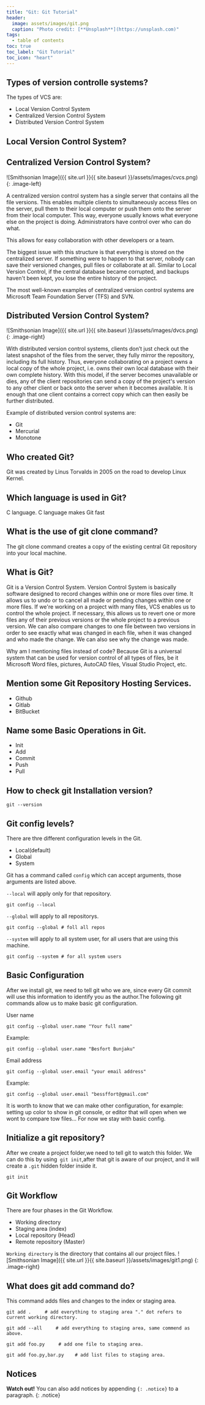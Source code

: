 ```yaml
---
title: "Git: Git Tutorial"
header:
  image: assets/images/git.png
  caption: "Photo credit: [**Unsplash**](https://unsplash.com)"
tags:
  - table of contents
toc: true
toc_label: "Git Tutorial"
toc_icon: "heart"
---
```

## Types of version controlle systems?
The types of VCS are:
  * Local Version Control System
  * Centralized Version Control System
  * Distributed Version Control System

## Local Version Control System?
## Centralized Version Control System?

![Smithsonian Image]({{ site.url }}{{ site.baseurl }}/assets/images/cvcs.png)
{: .image-left}

A centralized version control system has a single server that contains all the file versions. This enables multiple clients to simultaneously access files on the server, pull them to their local computer or push them onto the server from their local computer. This way, everyone usually knows what everyone else on the project is doing. Administrators have control over who can do what.

This allows for easy collaboration with other developers or a team.

The biggest issue with this structure is that everything is stored on the centralized server. If something were to happen to that server, nobody can save their versioned changes, pull files or collaborate at all. Similar to Local Version Control, if the central database became corrupted, and backups haven't been kept, you lose the entire history of the project.

The most well-known examples of centralized version control systems are Microsoft Team Foundation Server (TFS) and SVN.
## Distributed Version Control System?

![Smithsonian Image]({{ site.url }}{{ site.baseurl }}/assets/images/dvcs.png)
{: .image-right}

With distributed version control systems, clients don’t just check out the latest snapshot of the files from the server, they fully mirror the repository, including its full history. Thus, everyone collaborating on a project owns a local copy of the whole project, i.e. owns their own local database with their own complete history. With this model, if the server becomes unavailable or dies, any of the client repositories can send a copy of the project's version to any other client or back onto the server when it becomes available. It is enough that one client contains a correct copy which can then easily be further distributed.

Example of distributed version control systems are:
  * Git
  * Mercurial
  * Monotone

## Who created Git?
Git was created by Linus Torvalds in 2005 on the road to develop Linux Kernel.

## Which language is used in Git?
C language. C language makes Git fast

## What is the use of git clone command?
The git clone command creates a copy of the existing central Git repository into your local machine.

## What is Git?
Git is a Version Control System. Version Control System is basically software designed to record changes within one or more files over time. It allows us to undo or to cancel all made or pending changes within one or more files. If we're working on a project with many files, VCS enables us to control the whole project. If necessary, this allows us to revert one or more files any of their previous versions or the whole project to a previous version. We can also compare changes to one file between two versions in order to see exactly what was changed in each file, when it was changed and who made the change. We can also see why the change was made.

Why am I mentioning files instead of code? Because Git is a universal system that can be used for version control of all types of files, be it Microsoft Word files, pictures, AutoCAD files, Visual Studio Project, etc.

## Mention some Git Repository Hosting Services.
* Github
* Gitlab
* BitBucket

## Name some Basic Operations in Git.
* Init
* Add
* Commit
* Push
* Pull

## How to check git Installation version?
```console
git --version
```
## Git config levels?
There are thre different configuration levels in the Git. 
  * Local(default)
  * Global
  * System

Git has a command called `config` which can accept arguments, those arguments are listed above.

`--local` will apply only for that repository.
```console
git config --local
```
`--global` will apply to all repositorys.
```console
git config --global # foll all repos
```
`--system` will apply to all system user, for all users that are using this machine.
```console
git config --system # for all system users
```

## Basic Configuration
After we install git, we need to tell git who we are, since every Git commit will use this information to identify you as the author.The following git commands allow us to make basic git configuration.

User name
```console
git config --global user.name "Your full name"
```
Example:
```console
git config --global user.name "Besfort Bunjaku"
```
Email address
```console
git config --global user.email "your email address"
```
Example:
```console
git config --global user.email "bessffort@gmail.com"
```
It is worth to know that we can make other configuration, for example: setting up color to show in git console, or editor that will open when we wont to compare tow files...
For now we stay with basic config.

## Initialize a git repository?
After we create a project folder,we need to tell git to watch this folder. We can do this by using` git init`,after that git is aware of our project, and it will create a `.git` hidden folder inside it.

```console
git init
```

## Git Workflow
There are four phases in the Git Workflow.
* Working directory
* Staging area (index)
* Local repository (Head)
* Remote repository (Master)

`Working directory` is the directory that contains all our project files.
![Smithsonian Image]({{ site.url }}{{ site.baseurl }}/assets/images/git1.png)
{: .image-right}

## What does git add command do?
This command adds files and changes to the index or staging area.
```console
git add .     # add everything to staging area "." dot refers to current working directory.
```
```console
git add --all     # add everything to staging area, same commend as above.
```
```console
git add foo.py     # add one file to staging area.
```
```console
git add foo.py,bar.py    # add list files to staging area.
```
## Notices

**Watch out!** You can also add notices by appending `{: .notice}` to a paragraph.
{: .notice}